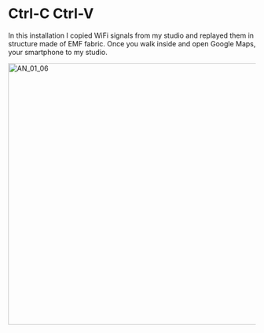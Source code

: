# Ctrl-C Ctrl-V

In this installation I copied WiFi signals from my studio and replayed them in structure made of EMF fabric. Once you walk inside and open Google Maps, your smartphone to my studio.


<a data-flickr-embed="true" href="https://www.flickr.com/photos/190426472@N05/50405635816/in/dateposted-public/" title="AN_01_06"><img src="https://live.staticflickr.com/65535/50405635816_ed39fda4d0_c.jpg" width="800" height="533" alt="AN_01_06"></a>
